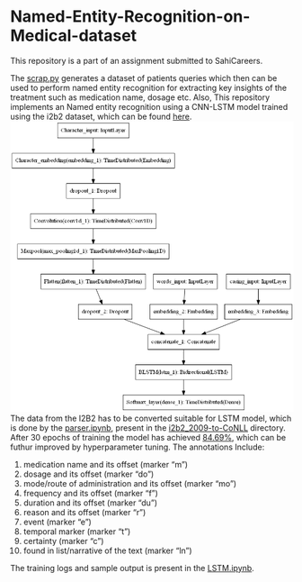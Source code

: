 # Named-Entity-Recognition-on-Medical-dataset

This repository is a part of an assignment submitted to SahiCareers.

The [scrap.py](https://github.com/nischal-sanil/Named-Entity-Recognition-on-Medical-dataset/blob/master/scrap.py) generates a dataset of patients queries which then can be used to perform named entity recognition for extracting key insights of the treatment such as medication name, dosage etc.
Also, This repository implements an Named entity recognition using a CNN-LSTM model trained using the i2b2 dataset, which can be found [here](https://www.i2b2.org/). 
![CNN-LSTM](https://github.com/nischal-sanil/Named-Entity-Recognition-on-Medical-dataset/blob/master/Named-Entity-Recognition-BidirectionalLSTM-CNN-CoNLL/model.png)
The data from the I2B2 has to be converted suitable for LSTM model, which is done by the [parser.ipynb](https://github.com/nischal-sanil/Named-Entity-Recognition-on-Medical-dataset/blob/master/i2b2_2009-to-CoNLL/parser.ipynb), present in the [i2b2_2009-to-CoNLL](https://github.com/nischal-sanil/Named-Entity-Recognition-on-Medical-dataset/tree/master/i2b2_2009-to-CoNLL) directory.
After 30 epochs of training the model has achieved [84.69%](https://github.com/nischal-sanil/Named-Entity-Recognition-on-Medical-dataset/blob/master/Named-Entity-Recognition-BidirectionalLSTM-CNN-CoNLL/30_0.5_0.25_200_3_0.0105_Nadam.txt), which can be futhur improved by hyperparameter tuning.
The annotations Include:
1. medication name and its offset (marker “m”)
2. dosage and its offset (marker “do”)
3. mode/route of administration and its offset (marker “mo”)
4. frequency and its offset (marker “f”)
5. duration and its offset (marker “du”)
6. reason and its offset (marker “r”)
7. event (marker “e”)
8. temporal marker (marker “t”)
9. certainty (marker “c”)
10. found in list/narrative of the text (marker “ln”)

The training logs and sample output is present in the [LSTM.ipynb](https://github.com/nischal-sanil/Named-Entity-Recognition-on-Medical-dataset/blob/master/Named-Entity-Recognition-BidirectionalLSTM-CNN-CoNLL/LSTM.ipynb).
